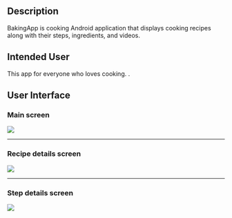 ## Description
BakingApp is cooking Android application that displays cooking recipes along with their steps, ingredients, and videos.

## Intended User
This app for everyone who loves cooking.
.
## User Interface
### Main screen
![](https://serving.photos.photobox.com/72232048b1f98d720f752f3f12e803a61118a94105f8c44f6695bd3201cf8f42d65c5e15.jpg)

________________________________________________________________________________________________________________________

### Recipe details screen
![](https://serving.photos.photobox.com/4410430442a718c9fc6bc8fab65c1783aa8a0306ba124c5a74e57e85313a04c8fdb4db14.jpg)

________________________________________________________________________________________________________________________

### Step details screen
![](https://serving.photos.photobox.com/6124811581625e9010e17a687ab045c8c4021de8cf6af86113afaea079b30555c1670d69.jpg)
